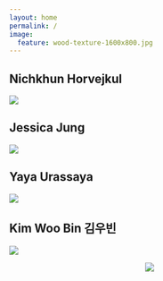 ```yaml
---
layout: home
permalink: /
image:
  feature: wood-texture-1600x800.jpg
---
```


<div class="tiles">

<div class="tile">
  <h2 class="post-title">Nichkhun Horvejkul</h2>
  <p class="post-excerpt"><a href="http://elapaint.github.io//media/another-sample-media-page/"><img src="http://elapaint.github.io//images/khun-400x250.jpg"></a></p>
</div><!-- /.tile -->

<div class="tile">
  <h2 class="post-title">Jessica Jung</h2>
  <p class="post-excerpt"><a href="http://elapaint.github.io//media/jessica/"><img src="http://elapaint.github.io//images/jes-400x250.jpg"></a></p>
</div><!-- /.tile -->

<div class="tile">
  <h2 class="post-title">Yaya Urassaya</h2>
  <p class="post-excerpt"><a href="http://elapaint.github.io//media/sample-media-page/"><img src="http://elapaint.github.io//images/yaya-400x250.jpg"></a></p>
</div><!-- /.tile -->

<div class="tile">
  <h2 class="post-title">Kim Woo Bin 김우빈</h2>
  <p class="post-excerpt"><a href="http://elapaint.github.io//media/woobin/"><img src="http://elapaint.github.io//images/woobin-400x250.jpg"></a></p>
</div><!-- /.tile -->


</div><!-- /.tiles -->


 <p><center><figure>
	<img src="http://slodive.com/wp-content/uploads/2009/11/inspiration-dose/carlzonportrait.png">
</figure></center></p>